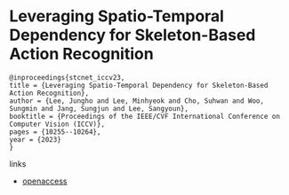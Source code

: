 # Leveraging Spatio-Temporal Dependency for Skeleton-Based Action Recognition

```
@inproceedings{stcnet_iccv23,
title = {Leveraging Spatio-Temporal Dependency for Skeleton-Based Action Recognition},
author = {Lee, Jungho and Lee, Minhyeok and Cho, Suhwan and Woo, Sungmin and Jang, Sungjun and Lee, Sangyoun},
booktitle = {Proceedings of the IEEE/CVF International Conference on Computer Vision (ICCV)},
pages = {10255--10264},
year = {2023}
}
```

links
- [openaccess](http://openaccess.thecvf.com//content/ICCV2023/html/Lee_Leveraging_Spatio-Temporal_Dependency_for_Skeleton-Based_Action_Recognition_ICCV_2023_paper.html)
